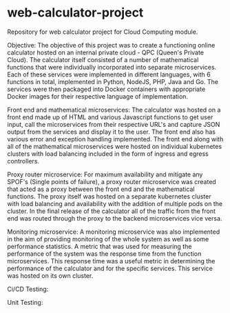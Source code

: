 # web-calculator-project
Repository for web calculator project for Cloud Computing module.

Objective:
The objective of this project was to create a functioning online calculator hosted on an internal private cloud - QPC (Queen's Private Cloud). The calculator itself consisted of a number of mathematical functions that were individually incorporated into separate microservices.
Each of these services were implemented in different languages, with 6 functions in total, implemented in Python, NodeJS, PHP, Java and Go. The services were then packaged into Docker containers with appropriate Docker images for their respective language of implementation.

Front end and mathematical microservices:
The calculator was hosted on a front end made up of HTML and various Javascript functions to get user input, call the microservices from their respective URL's and capture JSON output from the services and display it to the user. The front end also has various error and exception handling implemented.
The front end along with all of the mathematical microservices were hosted on individual kubernetes clusters with load balancing included in the form of ingress and egress controllers.

Proxy router microservice:
For maximum availability and mitigate any SPOF's (Single points of failure), a proxy router microservice was created that acted as a proxy between the front end and the mathematical functions. The proxy itself was hosted on a separate kubernetes cluster with load balancing and availability with the addition of multiple pods on the cluster. In the final release of the calculator all of the traffic from the front end was routed through the proxy to the backend microservices vice versa.

Monitoring microservice:
A monitoring microservice was also implemented in the aim of providing monitoring of the whole system as well as some performance statistics. A metric that was used for measuring the performance of the system was the response time from the function microservices. This response time was a useful metric in determining the performance of the calculator and for the specific services. This service was hosted on its own cluster.

Ci/CD Testing:

Unit Testing:
